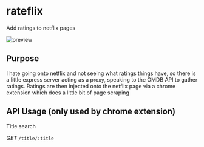# rateflix
Add ratings to netflix pages

![preview](http://i.imgur.com/VbSZGjC.png)

## Purpose
I hate going onto netflix and not seeing what ratings things have, so there is a little express server acting as a proxy, speaking to the OMDB API to gather ratings.  Ratings are then injected onto the netflix page via a chrome extension which does a little bit of page scraping

## API Usage (only used by chrome extension)

Title search

*GET*
`/title/:title`

